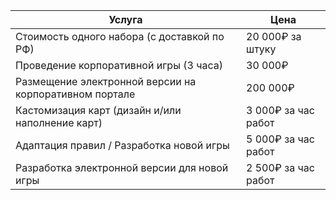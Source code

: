 | Услуга | Цена |
| --- | --- |
| Стоимость одного набора (с доставкой по РФ) | 20 000₽ за штуку |
| Проведение корпоративной игры (3 часа) | 30 000₽ |
| Размещение электронной версии на корпоративном портале | 200 000₽ |
| Кастомизация карт (дизайн и/или наполнение карт) | 3 000₽ за час работ |
| Адаптация правил / Разработка новой игры | 5 000₽ за час работ |
| Разработка электронной версии для новой игры | 2 500₽ за час работ |